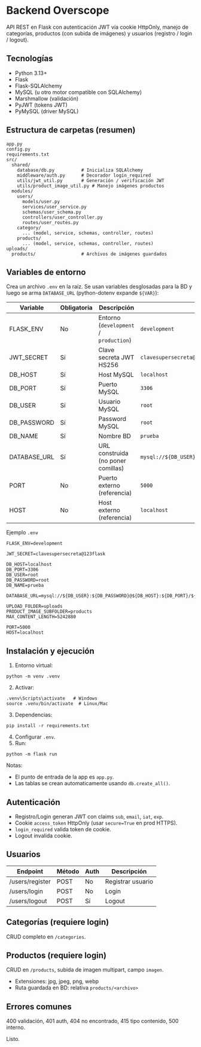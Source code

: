 # Backend Overscope

API REST en Flask con autenticación JWT vía cookie HttpOnly, manejo de categorías, productos (con subida de imágenes) y usuarios (registro / login / logout).

## Tecnologías
- Python 3.13+
- Flask
- Flask-SQLAlchemy
- MySQL (u otro motor compatible con SQLAlchemy)
- Marshmallow (validación)
- PyJWT (tokens JWT)
- PyMySQL (driver MySQL)

## Estructura de carpetas (resumen)
```
app.py
config.py
requirements.txt
src/
  shared/
    database/db.py          # Inicializa SQLAlchemy
    middleware/auth.py      # Decorador login_required
    utils/jwt_util.py       # Generación / verificación JWT
    utils/product_image_util.py # Manejo imágenes productos
  modules/
    users/
      models/user.py
      services/user_service.py
      schemas/user_schema.py
      controllers/user_controller.py
      routes/user_routes.py
    category/
      ... (model, service, schemas, controller, routes)
    products/
      ... (model, service, schemas, controller, routes)
uploads/
  products/                 # Archivos de imágenes guardados
```

## Variables de entorno
Crea un archivo `.env` en la raíz. Se usan variables desglosadas para la BD y luego se arma `DATABASE_URL` (python-dotenv expande `${VAR}`):

| Variable | Obligatoria | Descripción | Ejemplo |
|----------|-------------|-------------|---------|
| FLASK_ENV | No | Entorno (`development` / `production`) | `development` |
| JWT_SECRET | Sí | Clave secreta JWT HS256 | `clavesupersecreta@123flask` |
| DB_HOST | Sí | Host MySQL | `localhost` |
| DB_PORT | Sí | Puerto MySQL | `3306` |
| DB_USER | Sí | Usuario MySQL | `root` |
| DB_PASSWORD | Sí | Password MySQL | `root` |
| DB_NAME | Sí | Nombre BD | `prueba` |
| DATABASE_URL | Sí | URL construida (no poner comillas) | `mysql://${DB_USER}:${DB_PASSWORD}@${DB_HOST}:${DB_PORT}/${DB_NAME}` |
| PORT | No | Puerto externo (referencia) | `5000` |
| HOST | No | Host externo (referencia) | `localhost` |

Ejemplo `.env`
```
FLASK_ENV=development

JWT_SECRET=clavesupersecreta@123flask

DB_HOST=localhost
DB_PORT=3306
DB_USER=root
DB_PASSWORD=root
DB_NAME=prueba

DATABASE_URL=mysql://${DB_USER}:${DB_PASSWORD}@${DB_HOST}:${DB_PORT}/${DB_NAME}

UPLOAD_FOLDER=uploads
PRODUCT_IMAGE_SUBFOLDER=products
MAX_CONTENT_LENGTH=5242880

PORT=5000
HOST=localhost
```

## Instalación y ejecución
1. Entorno virtual:
```
python -m venv .venv
```
2. Activar:
```
.venv\Scripts\activate   # Windows
source .venv/bin/activate  # Linux/Mac
```
3. Dependencias:
```
pip install -r requirements.txt
```
4. Configurar `.env`.
5. Run:
```
python -m flask run
```
Notas: 
- El punto de entrada de la app es `app.py`. 
- Las tablas se crean automaticamente usando `db.create_all()`.

## Autenticación
- Registro/Login generan JWT con claims `sub`, `email`, `iat`, `exp`.
- Cookie `access_token` HttpOnly (usar `secure=True` en prod HTTPS).
- `login_required` valida token de cookie.
- Logout invalida cookie.

## Usuarios
| Endpoint | Método | Auth | Descripción |
|----------|--------|------|-------------|
| /users/register | POST | No | Registrar usuario |
| /users/login | POST | No | Login |
| /users/logout | POST | Sí | Logout |

## Categorías (requiere login)
CRUD completo en `/categories`.

## Productos (requiere login)
CRUD en `/products`, subida de imagen multipart, campo `imagen`.

- Extensiones: jpg, jpeg, png, webp
- Ruta guardada en BD: relativa `products/<archivo>`

## Errores comunes
400 validación, 401 auth, 404 no encontrado, 415 tipo contenido, 500 interno.

Listo.
